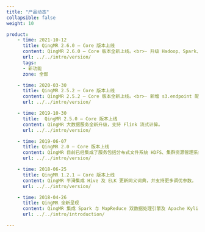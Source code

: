 ```yaml
---
title: "产品动态"
collapsible: false
weight: 10

product:
    - time: 2021-10-12
      title: QingMR 2.6.0 – Core 版本上线
      content: QingMR 2.6.0 – Core 版本全新上线。<br>- 升级 Hadoop、Spark、Hive、Flink 至新版本；<br>- 新增 Ranger 组件，支持 Ranger hive 插件对 Hive 的权限控制。
      url: ../../intro/version/
      tags:
      - 新功能
      zone: 全部

    - time: 2020-03-30
      title: QingMR 2.5.2 – Core 版本上线
      content: QingMR 2.5.2 – Core 版本全新上线。<br>- 新增 s3.endpoint 配置参数用于指定兼容 S3 的对象存储的 endpoint。
      url: ../../intro/version/

    - time: 2019-10-30
      title:  QingMR 2.5.0 – Core 版本上线
      content: QingMR 大数据服务全新升级，支持 Flink 流式计算。
      url: ../../intro/version/

    - time: 2019-06-07
      title: QingMR 2.0 – Core 版本上线
      content: QingMR 目前已经集成了服务包括分布式文件系统 HDFS、集群资源管理系统 YARN、数据处理框架 Hadoop MapReduce 和 Spark、数据仓库工具 Hive 、极速海量数据 OLAP 分析引擎 Kylin。为更好的满足用户对大数据产品更多的需求，本次对核心组件进行了版本升级，新增对基于 Spark 的分布式深度学习框架 BigDL 的支持。
      url: ../../intro/version/

    - time: 2018-06-25
      title: QingMR 1.2.1 – Core 版本上线
      content: QingMR 平滑集成 Hive 及 ELK 更新同义词典，并支持更多调优参数。
      url: ../../intro/version/

    - time: 2018-04-26
      title: QingMR 全新呈现
      content: QingMR 集成 Spark 与 MapReduce 双数据处理引擎及 Apache Kylin 极速海量数据 OLAP 分析引擎，通过统一的 HDFS 分布式数据存储系统及 YARN 调度系统，为用户提供灵活、高效、多模式的一站式云端大数据服务。针对 AI 开发场景，QingMR 还提供了 Python 与 R 两种语言的运行环境，并预置了多个 Anaconda 发行版的数据科学包，为数据科学、机器学习和深度学习等 AI 开发场景，提供了强大的计算能力支撑。
      url: ../../intro/introduction/

---
```


<!-- 设置上述参数可生成产品动态页  -->
